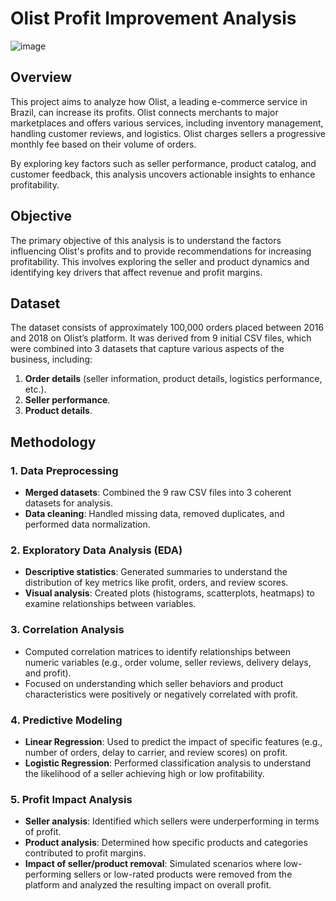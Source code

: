 # Olist Profit Improvement Analysis
![image](https://github.com/user-attachments/assets/51d5e822-db16-4213-bcf2-204f6a82cc09)

## Overview

This project aims to analyze how Olist, a leading e-commerce service in Brazil, can increase its profits. Olist connects merchants to major marketplaces and offers various services, including inventory management, handling customer reviews, and logistics. Olist charges sellers a progressive monthly fee based on their volume of orders.

By exploring key factors such as seller performance, product catalog, and customer feedback, this analysis uncovers actionable insights to enhance profitability.


## Objective

The primary objective of this analysis is to understand the factors influencing Olist's profits and to provide recommendations for increasing profitability. This involves exploring the seller and product dynamics and identifying key drivers that affect revenue and profit margins.


## Dataset

The dataset consists of approximately 100,000 orders placed between 2016 and 2018 on Olist’s platform. It was derived from 9 initial CSV files, which were combined into 3 datasets that capture various aspects of the business, including:

1. **Order details** (seller information, product details, logistics performance, etc.).
2. **Seller performance**.
3. **Product details**.



## Methodology

### 1. **Data Preprocessing**
   - **Merged datasets**: Combined the 9 raw CSV files into 3 coherent datasets for analysis.
   - **Data cleaning**: Handled missing data, removed duplicates, and performed data normalization.
   
### 2. **Exploratory Data Analysis (EDA)**
   - **Descriptive statistics**: Generated summaries to understand the distribution of key metrics like profit, orders, and review scores.
   - **Visual analysis**: Created plots (histograms, scatterplots, heatmaps) to examine relationships between variables.
   
### 3. **Correlation Analysis**
   - Computed correlation matrices to identify relationships between numeric variables (e.g., order volume, seller reviews, delivery delays, and profit).
   - Focused on understanding which seller behaviors and product characteristics were positively or negatively correlated with profit.

### 4. **Predictive Modeling**
   - **Linear Regression**: Used to predict the impact of specific features (e.g., number of orders, delay to carrier, and review scores) on profit.
   - **Logistic Regression**: Performed classification analysis to understand the likelihood of a seller achieving high or low profitability.
   
### 5. **Profit Impact Analysis**
   - **Seller analysis**: Identified which sellers were underperforming in terms of profit.
   - **Product analysis**: Determined how specific products and categories contributed to profit margins.
   - **Impact of seller/product removal**: Simulated scenarios where low-performing sellers or low-rated products were removed from the platform and analyzed the resulting impact on overall profit.


